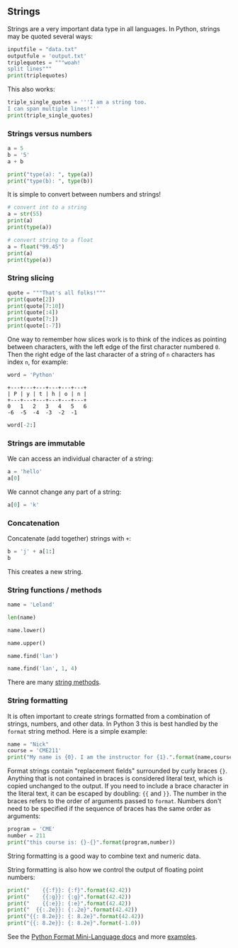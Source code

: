 ## Strings

Strings are a very important data type in all languages.  In Python, strings may
be quoted several ways:

```python
inputfile = "data.txt"
outputfule = 'output.txt'
triplequotes = """woah!
split lines"""
print(triplequotes)
```

This also works:

```python
triple_single_quotes = '''I am a string too.
I can span multiple lines!'''
print(triple_single_quotes)
```

### Strings versus numbers

```python
a = 5
b = '5'
a + b
```

```python
print("type(a): ", type(a))
print("type(b): ", type(b))
```

It is simple to convert between numbers and strings!

```python
# convert int to a string
a = str(55)
print(a)
print(type(a))
```

```python
# convert string to a float
a = float("99.45")
print(a)
print(type(a))
```

### String slicing

```python
quote = """That's all folks!"""
print(quote[2])
print(quote[7:10])
print(quote[:4])
print(quote[7:])
print(quote[:-7])
```

One way to remember how slices work is to think of the indices as pointing
between characters, with the left edge of the first character numbered `0`. Then
the right edge of the last character of a string of `n` characters has index
`n`, for example:

```python
word = 'Python'
```

```
+---+---+---+---+---+---+
| P | y | t | h | o | n |
+---+---+---+---+---+---+
0   1   2   3   4   5   6
-6  -5  -4  -3  -2  -1
```

```python
word[-2:]
```

### Strings are immutable

We can access an individual character of a string:

```python
a = 'hello'
a[0]
```

We cannot change any part of a string:

```python
a[0] = 'k'
```

### Concatenation


Concatenate (add together) strings with `+`:

```python
b = 'j' + a[1:]
b
```

This creates a new string.

### String functions / methods 	

```python
name = 'Leland'
```

```python
len(name)
```

```python
name.lower()
```

```python
name.upper()
```

```python
name.find('lan')
```

```python
name.find('lan', 1, 4)
```

There are many [string methods][py-str-methods].

[py-str-methods]: https://docs.python.org/3/library/stdtypes.html#string-methods

### String formatting

It is often important to create strings formatted from a combination of strings,
numbers, and other data.  In Python 3 this is best handled by the `format`
string method.  Here is a simple example:

```python
name = "Nick"
course = 'CME211'
print("My name is {0}. I am the instructor for {1}.".format(name,course))
```

Format strings contain "replacement fields" surrounded by curly braces `{}`.
Anything that is not contained in braces is considered literal text, which is
copied unchanged to the output. If you need to include a brace character in the
literal text, it can be escaped by doubling: `{{` and `}}`.  The number in the
braces refers to the order of arguments passed to `format`.  Numbers don't need
to be specified if the sequence of braces has the same order as arguments:

```python
program = 'CME'
number = 211
print("this course is: {}-{}".format(program,number))
```

String formatting is a good way to combine text and numeric data.

String formatting is also how we control the output of floating point numbers:

```python
print("    {{:f}}: {:f}".format(42.42))
print("    {{:g}}: {:g}".format(42.42))
print("    {{:e}}: {:e}".format(42.42))
print("  {{:.2e}}: {:.2e}".format(42.42))
print("{{: 8.2e}}: {: 8.2e}".format(42.42))
print("{{: 8.2e}}: {: 8.2e}".format(-1.0))
```

See the [Python Format Mini-Language docs][py-format-lang] and more [examples][py-format-examples].

[py-format-lang]: https://docs.python.org/3/library/string.html#format-specification-mini-language
[py-format-examples]: https://docs.python.org/3/library/string.html#format-examples
